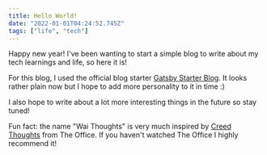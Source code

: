 ```yaml
---
title: Hello World!
date: "2022-01-01T04:24:52.745Z"
tags: ["life", "tech"]
---
```


Happy new year! I've been wanting to start a simple blog to write about my tech learnings and life, so here it is!

For this blog, I used the official blog starter [Gatsby Starter Blog](https://www.gatsbyjs.com/starters/gatsbyjs/gatsby-starter-blog).
It looks rather plain now but I hope to add more personality to it in time :)

I also hope to write about a lot more interesting things in the future so stay tuned!

Fun fact: the name "Wai Thoughts" is very much inspired by [Creed Thoughts](https://www.youtube.com/watch?v=1e5td7-Bpvc&ab_channel=JoshuaSteubing) from The Office. If you haven't watched The Office I highly recommend it!
